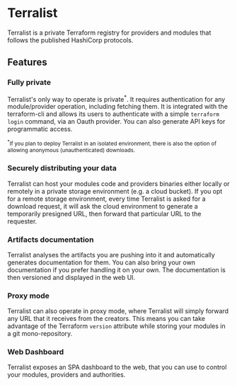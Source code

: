# Terralist

Terralist is a private Terraform registry for providers and modules that follows the published HashiCorp protocols.

## Features

### Fully private

Terralist's only way to operate is private<sup>*</sup>. It requires authentication for any module/provider operation, including fetching them.
It is integrated with the terraform-cli and allows its users to authenticate with a simple `terraform login` command, via an Oauth provider.
You can also generate API keys for programmatic access.

<div style="font-size: 12px;"><sup>*</sup>If you plan to deploy Terralist in an isolated environment, there is also the option of allowing anonymous (unauthenticated) downloads.</div>

### Securely distributing your data

Terralist can host your modules code and providers binaries either locally or remotely in a private storage environment (e.g. a cloud bucket).
If you opt for a remote storage environment, every time Terralist is asked for a download request, it will ask the cloud environment to generate a temporarily presigned URL, then forward that particular URL to the requester.

### Artifacts documentation

Terralist analyses the artifacts you are pushing into it and automatically generates documentation for them. You can also bring your own documentation if you prefer handling it on your own. The documentation is then versioned and displayed in the web UI.

### Proxy mode

Terralist can also operate in proxy mode, where Terralist will simply forward any URL that it receives from the creators. This means you can take advantage of the Terraform `version` attribute while storing your modules in a git mono-repository.

### Web Dashboard

Terralist exposes an SPA dashboard to the web, that you can use to control your modules, providers and authorities.
